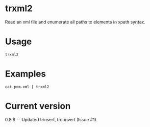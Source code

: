 # trxml2

Read an xml file and enumerate all paths to elements in xpath syntax.

# Usage

    trxml2

# Examples

    cat pom.xml | trxml2

# Current version

0.8.6 -- Updated trinsert, trconvert (Issue #1).
